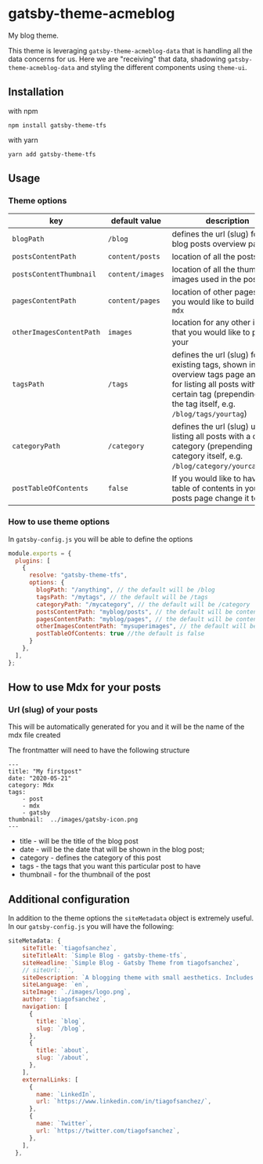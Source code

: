 # gatsby-theme-acmeblog

My blog theme.

This theme is leveraging `gatsby-theme-acmeblog-data` that is handling all the data concerns for us. Here we are "receiving" that data, shadowing `gatsby-theme-acmeblog-data` and styling the different components using `theme-ui`.   

## Installation 

with npm

```
npm install gatsby-theme-tfs
```

with yarn 

```
yarn add gatsby-theme-tfs
```

## Usage


### Theme options

| key      |  default value|  description |
|----------|-------------|------|
| `blogPath` |  `/blog` | defines the url (slug) for the blog posts overview page |
| `postsContentPath` |    `content/posts`   |   location of all the posts files |
| `postsContentThumbnail` | `content/images` |    location of all the thumbnails images used in the posts |
|`pagesContentPath`| `content/pages`| location of other pages that you would like to build using `mdx`|
|`otherImagesContentPath`| `images` | location for any other images that you would like to post in your |
|`tagsPath`| `/tags`| defines the url (slug) for all existing tags, shown in a overview tags page and used for listing all posts with a certain tag (prepending it to the tag itself, e.g. `/blog/tags/yourtag`) |
|`categoryPath`|`/category` | defines the url (slug) used for listing all posts with a certain category (prepending it to the category itself, e.g. `/blog/category/yourcategory`)  |
|`postTableOfContents`|`false`| If you would like to have a table of contents in your posts page change it to `true`|


### How to use theme options

In `gatsby-config.js` you will be able to define the options

```js
module.exports = { 
  plugins: [
    {
      resolve: "gatsby-theme-tfs",
      options: { 
        blogPath: "/anything", // the default will be /blog
        tagsPath: "/mytags", // the default will be /tags
        categoryPath: "/mycategory", // the default will be /category
        postsContentPath: "myblog/posts", // the default will be content/posts
        pagesContentPath: "myblog/pages", // the default will be content/pages
        otherImagesContentPath: "mysuperimages", // the default will be images
        postTableOfContents: true //the default is false
      }
    },
  ],
};

```

## How to use Mdx for your posts

### Url (slug) of your posts

This will be automatically generated for you and it will be the name of the mdx file created 

The frontmatter will need to have the following structure 

```mdx
---
title: "My firstpost"
date: "2020-05-21"
category: Mdx  
tags: 
    - post
    - mdx
    - gatsby
thumbnail:  ../images/gatsby-icon.png  
---
```

- title - will be the title of the blog post
- date - will be the date that will be shown in the blog post; 
- category - defines the category of this post
- tags - the tags that you want this particular post to have
- thumbnail - for the thumbnail of the post



## Additional configuration
In addition to the theme options the `siteMetadata` object is extremely useful. In our `gatsby-config.js` you will have the following: 

```js
siteMetadata: {
    siteTitle: `tiagofsanchez`,
    siteTitleAlt: `Simple Blog - gatsby-theme-tfs`,
    siteHeadline: `Simple Blog - Gatsby Theme from tiagofsanchez`,
    // siteUrl: ``,
    siteDescription: `A blogging theme with small aesthetics. Includes tags and categories support`,
    siteLanguage: `en`,
    siteImage: `./images/logo.png`,
    author: `tiagofsanchez`,
    navigation: [
      {
        title: `blog`,
        slug: `/blog`,
      },
      {
        title: `about`,
        slug: `/about`,
      },
    ],
    externalLinks: [
      {
        name: `LinkedIn`,
        url: `https://www.linkedin.com/in/tiagofsanchez/`,
      },
      {
        name: `Twitter`,
        url: `https://twitter.com/tiagofsanchez`,
      },
    ],
  },

```


